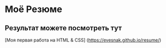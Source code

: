 # Моё Резюме

## Результат можете посмотреть тут

[Моя первая работа на HTML & CSS] (https://evesnak.github.io/resume/)
